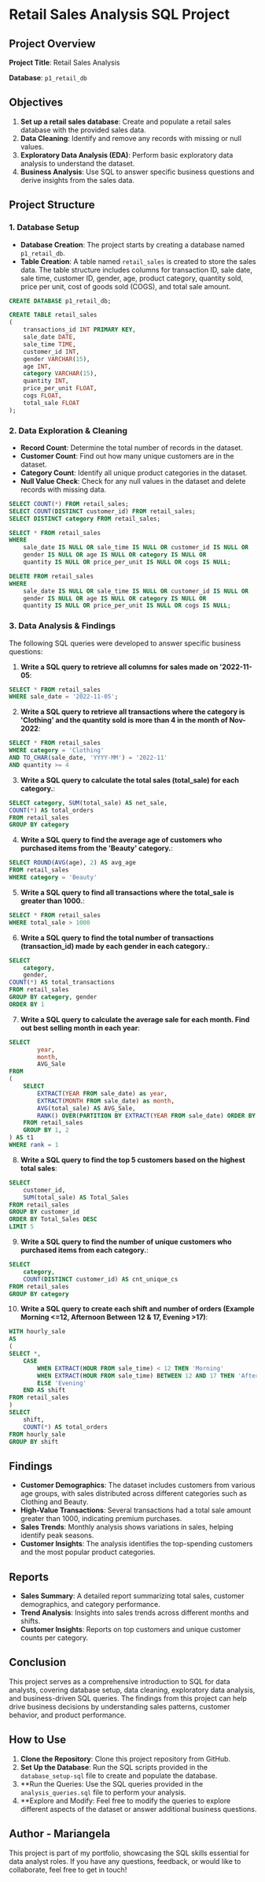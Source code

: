 # Retail Sales Analysis SQL Project

## Project Overview

**Project Title**: Retail Sales Analysis  
 
**Database**: `p1_retail_db`

## Objectives

1. **Set up a retail sales database**: Create and populate a retail sales database with the provided sales data.
2. **Data Cleaning**: Identify and remove any records with missing or null values.
3. **Exploratory Data Analysis (EDA)**: Perform basic exploratory data analysis to understand the dataset.
4. **Business Analysis**: Use SQL to answer specific business questions and derive insights from the sales data.

## Project Structure

### 1. Database Setup

- **Database Creation**: The project starts by creating a database named `p1_retail_db`.
- **Table Creation**: A table named `retail_sales` is created to store the sales data. The table structure includes columns for transaction ID, sale date, sale time, customer ID, gender, age, product category, quantity sold, price per unit, cost of goods sold (COGS), and total sale amount.

```sql
CREATE DATABASE p1_retail_db;

CREATE TABLE retail_sales
(
    transactions_id INT PRIMARY KEY,
    sale_date DATE,	
    sale_time TIME,
    customer_id INT,	
    gender VARCHAR(15),
    age INT,
    category VARCHAR(15),
    quantity INT,
    price_per_unit FLOAT,	
    cogs FLOAT,
    total_sale FLOAT
);
```

### 2. Data Exploration & Cleaning

- **Record Count**: Determine the total number of records in the dataset.
- **Customer Count**: Find out how many unique customers are in the dataset.
- **Category Count**: Identify all unique product categories in the dataset.
- **Null Value Check**: Check for any null values in the dataset and delete records with missing data.

```sql
SELECT COUNT(*) FROM retail_sales;
SELECT COUNT(DISTINCT customer_id) FROM retail_sales;
SELECT DISTINCT category FROM retail_sales;

SELECT * FROM retail_sales
WHERE 
    sale_date IS NULL OR sale_time IS NULL OR customer_id IS NULL OR 
    gender IS NULL OR age IS NULL OR category IS NULL OR 
    quantity IS NULL OR price_per_unit IS NULL OR cogs IS NULL;

DELETE FROM retail_sales
WHERE 
    sale_date IS NULL OR sale_time IS NULL OR customer_id IS NULL OR 
    gender IS NULL OR age IS NULL OR category IS NULL OR 
    quantity IS NULL OR price_per_unit IS NULL OR cogs IS NULL;
```

### 3. Data Analysis & Findings

The following SQL queries were developed to answer specific business questions:

1. **Write a SQL query to retrieve all columns for sales made on '2022-11-05**:
```sql
SELECT * FROM retail_sales
WHERE sale_date = '2022-11-05';
```

2. **Write a SQL query to retrieve all transactions where the category is 'Clothing' and the quantity sold is more than 4 in the month of Nov-2022**:
```sql
SELECT * FROM retail_sales
WHERE category = 'Clothing' 
AND TO_CHAR(sale_date, 'YYYY-MM') = '2022-11'
AND quantity >= 4
```

3. **Write a SQL query to calculate the total sales (total_sale) for each category.**:
```sql
SELECT category, SUM(total_sale) AS net_sale,
COUNT(*) AS total_orders
FROM retail_sales
GROUP BY category
```

4. **Write a SQL query to find the average age of customers who purchased items from the 'Beauty' category.**:
```sql
SELECT ROUND(AVG(age), 2) AS avg_age
FROM retail_sales
WHERE category = 'Beauty'
```

5. **Write a SQL query to find all transactions where the total_sale is greater than 1000.**:
```sql
SELECT * FROM retail_sales
WHERE total_sale > 1000
```

6. **Write a SQL query to find the total number of transactions (transaction_id) made by each gender in each category.**:
```sql
SELECT 
	category, 
	gender,
COUNT(*) AS total_transactions
FROM retail_sales
GROUP BY category, gender
ORDER BY 1
```

7. **Write a SQL query to calculate the average sale for each month. Find out best selling month in each year**:
```sql
SELECT 
		year,
		month,
		AVG_Sale
FROM
(
	SELECT
		EXTRACT(YEAR FROM sale_date) as year,
		EXTRACT(MONTH FROM sale_date) as month,
		AVG(total_sale) AS AVG_Sale,
		RANK() OVER(PARTITION BY EXTRACT(YEAR FROM sale_date) ORDER BY AVG(total_sale) DESC) AS rank
	FROM retail_sales
	GROUP BY 1, 2
) AS t1
WHERE rank = 1
```

8. **Write a SQL query to find the top 5 customers based on the highest total sales**:
```sql
SELECT 
	customer_id, 
	SUM(total_sale) AS Total_Sales
FROM retail_sales
GROUP BY customer_id
ORDER BY Total_Sales DESC
LIMIT 5
```

9. **Write a SQL query to find the number of unique customers who purchased items from each category.**:
```sql
SELECT 
	category,
	COUNT(DISTINCT customer_id) AS cnt_unique_cs
FROM retail_sales
GROUP BY category
```

10. **Write a SQL query to create each shift and number of orders (Example Morning <=12, Afternoon Between 12 & 17, Evening >17)**:
```sql
WITH hourly_sale
AS
(
SELECT *, 
	CASE
		WHEN EXTRACT(HOUR FROM sale_time) < 12 THEN 'Morning'
		WHEN EXTRACT(HOUR FROM sale_time) BETWEEN 12 AND 17 THEN 'Afternoon'
		ELSE 'Evening'
	END AS shift
FROM retail_sales
)
SELECT
	shift,
	COUNT(*) AS total_orders
FROM hourly_sale
GROUP BY shift
```

## Findings

- **Customer Demographics**: The dataset includes customers from various age groups, with sales distributed across different categories such as Clothing and Beauty.
- **High-Value Transactions**: Several transactions had a total sale amount greater than 1000, indicating premium purchases.
- **Sales Trends**: Monthly analysis shows variations in sales, helping identify peak seasons.
- **Customer Insights**: The analysis identifies the top-spending customers and the most popular product categories.

## Reports

- **Sales Summary**: A detailed report summarizing total sales, customer demographics, and category performance.
- **Trend Analysis**: Insights into sales trends across different months and shifts.
- **Customer Insights**: Reports on top customers and unique customer counts per category.

## Conclusion

This project serves as a comprehensive introduction to SQL for data analysts, covering database setup, data cleaning, exploratory data analysis, and business-driven SQL queries. The findings from this project can help drive business decisions by understanding sales patterns, customer behavior, and product performance.

## How to Use

1. **Clone the Repository**: Clone this project repository from GitHub.
2. **Set Up the Database**: Run the SQL scripts provided in the `database_setup-sql` file to create and populate the database.
3. **Run the Queries: Use the SQL queries provided in the `analysis_queries.sql` file to perform your analysis.
4. **Explore and Modify: Feel free to modify the queries to explore different aspects of the dataset or answer additional business questions.

## Author - Mariangela

This project is part of my portfolio, showcasing the SQL skills essential for data analyst roles. If you have any questions, feedback, or would like to collaborate, feel free to get in touch! 
